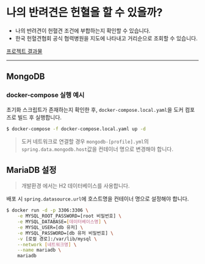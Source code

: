 # 나의 반려견은 헌혈을 할 수 있을까?
- 나의 반려견이 헌혈견 조건에 부합하는지 확인할 수 있습니다.
- 한국 헌혈견협회 공식 협력병원을 지도에 나타내고 거리순으로 조회할 수 있습니다.

[프로젝트 결과물](https://can-your-dog-donate-blood.site)

---

## MongoDB

### docker-compose 실행 예시
초기화 스크립트가 존재하는지 확인한 후, `docker-compose.local.yaml`을 도커 컴포즈로 빌드 후 실행합니다.
``` bash
$ docker-compose -f docker-compose.local.yaml up -d
```
> 도커 네트워크로 연결할 경우 `mongodb-[profile].yml`의 `spring.data.mongodb.host`값을 컨테이너 명으로 변경해야 합니다.

## MariaDB 설정
> 개발환경 에서는 H2 데이터베이스를 사용합니다.

배포 시 `spring.datasource.url`에 호스트명을 컨테이너 명으로 설정해야 합니다.
``` bash
$ docker run -d -p 3306:3306 \
    -e MYSQL_ROOT_PASSWORD=[root 비밀번호] \
    -e MYSQL_DATABASE=[데이터베이스명] \
    -e MYSQL_USER=[db 유저] \
    -e MYSQL_PASSWORD=[db 유저 비밀번호] \
    -v [로컬 경로]:/var/lib/mysql \
    --network [네트워크명] \
    --name mariadb \
    mariadb
```
